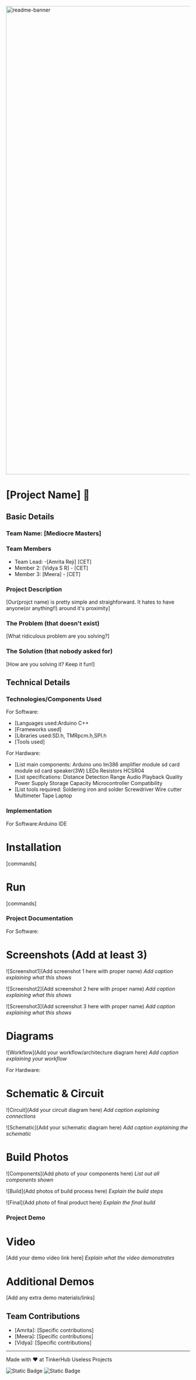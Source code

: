 <img width="1280" alt="readme-banner" src="https://github.com/user-attachments/assets/35332e92-44cb-425b-9dff-27bcf1023c6c">

# [Project Name] 🎯


## Basic Details
### Team Name: [Mediocre Masters]


### Team Members
- Team Lead:  -[Amrita Reji] [CET]
- Member 2: [Vidya S R] - [CET]
- Member 3: [Meera] - [CET]

### Project Description
[Our(projct name) is pretty simple and straighforward. It hates to have anyone(or anything!!) around it's proximity]

### The Problem (that doesn't exist)
[What ridiculous problem are you solving?]

### The Solution (that nobody asked for)
[How are you solving it? Keep it fun!]

## Technical Details
### Technologies/Components Used
For Software:
- [Languages used:Arduino C++
- [Frameworks used]
- [Libraries used:SD.h, TMRpcm.h,SPI.h
- [Tools used]

For Hardware:
- [List main components:
  Arduino uno
  lm386 amplifier module
  sd card module
  sd card
  speaker(3W)
  LEDs
  Resistors
  HCSR04
- [List specifications:
Distance Detection Range
Audio Playback Quality
Power Supply
Storage Capacity
Microcontroller Compatibility
- [List tools required:
Soldering iron and solder
Screwdriver
Wire cutter
Multimeter
Tape
Laptop

### Implementation
For Software:Arduino IDE
# Installation
[commands]

# Run
[commands]

### Project Documentation
For Software:

# Screenshots (Add at least 3)
![Screenshot1](Add screenshot 1 here with proper name)
*Add caption explaining what this shows*

![Screenshot2](Add screenshot 2 here with proper name)
*Add caption explaining what this shows*

![Screenshot3](Add screenshot 3 here with proper name)
*Add caption explaining what this shows*

# Diagrams
![Workflow](Add your workflow/architecture diagram here)
*Add caption explaining your workflow*

For Hardware:

# Schematic & Circuit
![Circuit](Add your circuit diagram here)
*Add caption explaining connections*

![Schematic](Add your schematic diagram here)
*Add caption explaining the schematic*

# Build Photos
![Components](Add photo of your components here)
*List out all components shown*

![Build](Add photos of build process here)
*Explain the build steps*

![Final](Add photo of final product here)
*Explain the final build*

### Project Demo
# Video
[Add your demo video link here]
*Explain what the video demonstrates*

# Additional Demos
[Add any extra demo materials/links]

## Team Contributions
- [Amrita]: [Specific contributions]
- [Meera]: [Specific contributions]
- [Vidya]: [Specific contributions]

---
Made with ❤️ at TinkerHub Useless Projects 

![Static Badge](https://img.shields.io/badge/TinkerHub-24?color=%23000000&link=https%3A%2F%2Fwww.tinkerhub.org%2F)
![Static Badge](https://img.shields.io/badge/UselessProject--24-24?link=https%3A%2F%2Fwww.tinkerhub.org%2Fevents%2FQ2Q1TQKX6Q%2FUseless%2520Projects)



